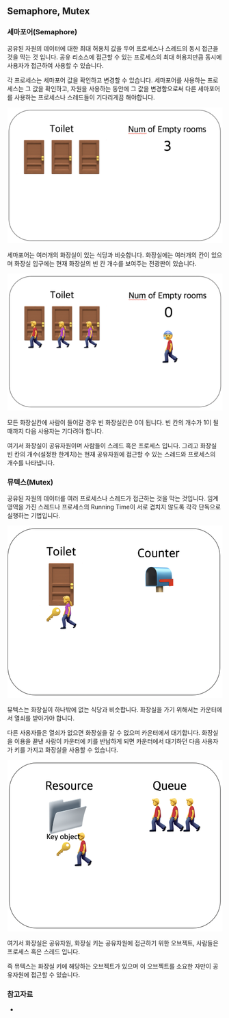## Semaphore, Mutex

### 세마포어(Semaphore)

공유된 자원의 데이터에 대한 최대 허용치 값을 두어 프로세스나 스레드의 동시 접근을 것을 막는 것 입니다.
공유 리소스에 접근할 수 있는 프로세스의 최대 허용치만큼 동시에 사용자가 접근하여 사용할 수 있습니다.

각 프로세스는 세마포어 값을 확인하고 변경할 수 있습니다. 세마포어를 사용하는 프로세스는 그 값을 확인하고, 자원을 사용하는 동안에 그 값을 변경함으로써 다른 세마포어를 사용하는 프로세스나 스레드들이 기다리게끔 해야합니다.

![](./se.png)

세마포어는 여러개의 화장실이 있는 식당과 비슷합니다. 화장실에는 여러개의 칸이 있으며 화장실 입구에는 현재 화장실의 빈 칸 개수를 보여주는 전광판이 있습니다.

![](./se1.png)

모든 화장실칸에 사람이 들어갈 경우 빈 화장실칸은 0이 됩니다. 빈 칸의 개수가 1이 될 때까지 다음 사용자는 기다려야 합니다.

여기서 화장실이 공유자원이며 사람들이 스레드 혹은 프로세스 입니다. 그리고 화장실 빈 칸의 개수(설정한 한계치)는 현재 공유자원에 접근할 수 있는 스레드와 프로세스의 개수를 나타냅니다.

### 뮤텍스(Mutex)

공유된 자원의 데이터를 여러 프로세스나 스레드가 접근하는 것을 막는 것입니다.
임계영역을 가진 스레드나 프로세스의 Running Time이 서로 겹치지 않도록 각각 단독으로 실행하는 기법입니다.

![](./mu.png)

뮤텍스는 화장실이 하나밖에 없는 식당과 비슷합니다. 화장실을 가기 위해서는 카운터에서 열쇠를 받아가야 합니다.

다른 사용자들은 열쇠가 없으면 화장실을 갈 수 없으며 카운터에서 대기합니다. 화장실을 이용을 끝낸 사람이 카운터에 키를 반납하게 되면 카운터에서 대기하던 다음 사용자가 키를 가지고 화장실을 사용할 수 있습니다.

![](./mu1.png)

여기서 화장실은 공유자원, 화장실 키는 공유자원에 접근하기 위한 오브젝트, 사람들은 프로세스 혹은 스레드 입니다.

즉 뮤텍스는 화장실 키에 해당하는 오브젝트가 있으며 이 오브젝트를 소요한 자만이 공유자원에 접근할 수 있습니다.

### 참고자료

- [](https://velog.io/@wonseok97/%EC%8A%A4%EB%A0%88%EB%93%9C%EC%9D%98-%EB%8F%99%EA%B8%B0%ED%99%94-%EB%AC%B8%EC%A0%9C%EC%99%80-%ED%95%B4%EA%B2%B0%EB%B2%95)
